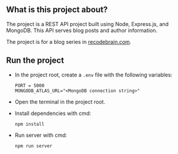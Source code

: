 ## What is this project about?

The project is a REST API project built using Node, Express.js, and MongoDB. This API serves blog posts and author information.

The project is for a blog series in [recodebrain.com](https://recodebrain.com).

## Run the project

- In the project root, create a `.env` file with the following variables:
  ```
  PORT = 5000
  MONGODB_ATLAS_URL="<MongoDB connection string>"
  ```
- Open the terminal in the project root.
- Install dependencies with cmd:

  `npm install`

- Run server with cmd:

  `npm run server`

